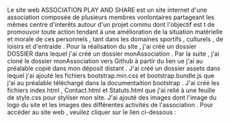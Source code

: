 Le site web ASSOCIATION PLAY AND SHARE est un site internet d'une association composée de plusieurs membres vonlontaires partageant les mêmes centre d'interêts autour d'un projet commu dont l'objectif est t de promouvoir toute action tendant à une amélioration de la situation matérielle et morale de ces personnels , tant dans les domaines sportifs , culturels , de loisirs et d'entraide .
Pour la réalisation du site , j'ai créé un dossier DOSSIER dans lequel j'ai créé un dossier monAssociation . Par la suite , j'ai cloné le dossier monAssociation vers Github à partir du lien ue j'ai au préalable copié dans mon déposit distant .
J'ai créé un dossier assets dans lequel j'ai ajouté les fichiers bootstrap.min.css et bootstrap.bundle.js que j'ai au préalable téléchargé dans la documentaition bootstrap .
J'ai créé les fichiers index.html , Contact.html et Statuts.html que j'ai relié à une feuille de style.css pour styliser mon site.
J'ai ajouté des images dont l'image du logo du site et les images des différentes activités de l'association .
Pour accéder au site web , veuilez cliquer sur le lien ci-dessous :


